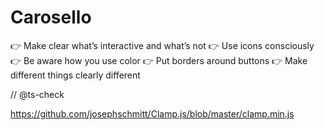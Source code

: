 # Carosello

👉 Make clear what’s interactive and what’s not
👉 Use icons consciously
👉 Be aware how you use color
👉 Put borders around buttons
👉 Make different things clearly different

// @ts-check



https://github.com/josephschmitt/Clamp.js/blob/master/clamp.min.js